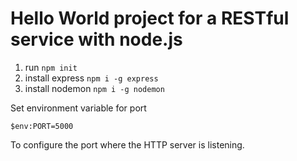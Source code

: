 # Hello World project for a RESTful service with node.js

1. run `npm init`
2. install express `npm i -g express`
3. install nodemon `npm i -g nodemon`


Set environment variable for port 

`$env:PORT=5000`

To configure the port where the HTTP server is listening.